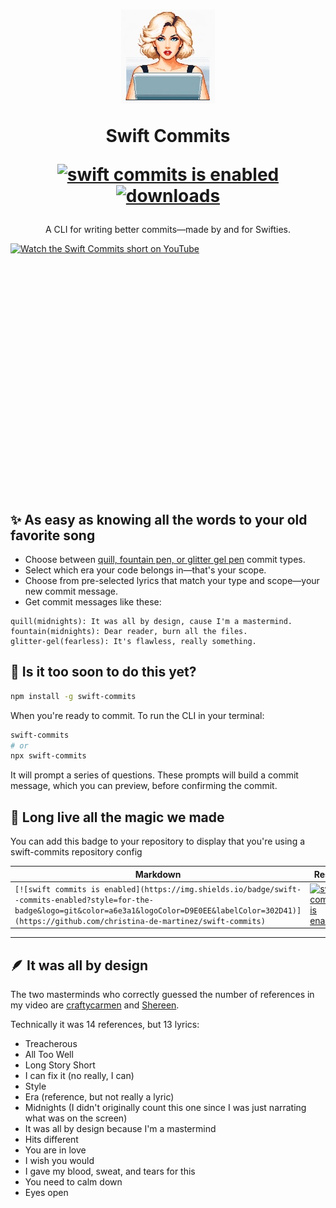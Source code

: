<div style="margin-top: 30px">
<h1 align="center">

![](/src/swiftie-commit.jpeg)

Swift Commits

[![swift commits is enabled](https://img.shields.io/badge/swift--commits-enabled?style=for-the-badge&logo=git&color=a6e3a1&logoColor=D9E0EE&labelColor=302D41)](https://github.com/christina-de-martinez/swift-commits)
[![downloads](https://img.shields.io/npm/dt/swift-commits.svg?style=for-the-badge&logo=npm&color=74c7ec&logoColor=D9E0EE&labelColor=302D41)](https://www.npmjs.com/package/swift-commits)

</h1>
</div>

<p align="center">
A CLI for writing better commits—made by and for Swifties.
</p>

<a href="https://youtube.com/shorts/eOS5Q2I9LHM?si=LC8JVUKTkLgwKtDF" style="display: block; display: flex; flex-direction: row; align-items: center; width: 100%;">
  <img src="https://ik.imagekit.io/christinacodes/YouTube/swift-commits%20cover_-cbdWee0j?updatedAt=1729707182975" height="400px" width="auto" alt="Watch the Swift Commits short on YouTube" />
</a>

## ✨ As easy as knowing all the words to your old favorite song

- Choose between [quill, fountain pen, or glitter gel pen](https://youtu.be/xMy8ZGlKf1U?si=kFeh3DoaALLQu3DN&t=276) commit types.
- Select which era your code belongs in—that's your scope.
- Choose from pre-selected lyrics that match your type and scope—your new commit message.
- Get commit messages like these:

```
quill(midnights): It was all by design, cause I'm a mastermind.
fountain(midnights): Dear reader, burn all the files.
glitter-gel(fearless): It's flawless, really something.
```


## 🚀 Is it too soon to do this yet?

```sh
npm install -g swift-commits
```

When you're ready to commit. To run the CLI in your terminal:

```sh
swift-commits
# or
npx swift-commits
```

It will prompt a series of questions. These prompts will build a commit message, which you can preview, before confirming the commit.

## 🌌 Long live all the magic we made

You can add this badge to your repository to display that you're using a swift-commits repository config

| Markdown                                                                                                                                                                                                                  | Result                                                                                                                                                                                                                  |
| ------------------------------------------------------------------------------------------------------------------------------------------------------------------------------------------------------------------------- | ----------------------------------------------------------------------------------------------------------------------------------------------------------------------------------------------------------------------- |
| `[![swift commits is enabled](https://img.shields.io/badge/swift--commits-enabled?style=for-the-badge&logo=git&color=a6e3a1&logoColor=D9E0EE&labelColor=302D41)](https://github.com/christina-de-martinez/swift-commits)` | [![swift commits is enabled](https://img.shields.io/badge/swift--commits-enabled?style=for-the-badge&logo=git&color=a6e3a1&logoColor=D9E0EE&labelColor=302D41)](https://github.com/christina-de-martinez/swift-commits) |

---

## 🪶 It was all by design

The two masterminds who correctly guessed the number of references in my video are <a href="https://github.com/craftycarmen" target="_blank" rel="noopener noreferrer">craftycarmen</a> and <a href="https://www.tiktok.com/@sabz.i" target="_blank" rel="noopener noreferrer">Shereen</a>.

Technically it was 14 references, but 13 lyrics:

* Treacherous
* All Too Well
* Long Story Short
* I can fix it (no really, I can)
* Style
* Era (reference, but not really a lyric)
* Midnights (I didn't originally count this one since I was just narrating what was on the screen)
* It was all by design because I'm a mastermind
* Hits different
* You are in love
* I wish you would
* I gave my blood, sweat, and tears for this
* You need to calm down
* Eyes open
